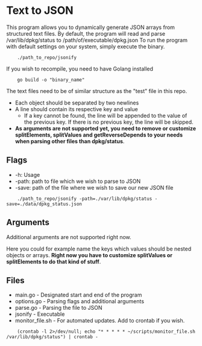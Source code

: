 # Text to JSON

This program allows you to dynamically generate JSON arrays from structured text files.
By default, the program will read and parse /var/lib/dpkg/status to /path/of/executable/dpkg.json
To run the program with default settings on your system, simply execute the binary.
```console
	./path_to_repo/jsonify
```

If you wish to recompile, you need to have Golang installed
```console
	go build -o "binary_name"
```

The text files need to be of similar structure as the "test" file in this repo.
*	Each object should be separated by two newlines
*	A line should contain its respective key and value
	*	If a key cannot be found, the line will be appended to the value of the previous key. If there is no previous key, the line will be skipped.
*	<b>As arguments are not supported yet, you need to remove or customize splitElements, splitValues and getReverseDepends to your needs when parsing other files than dpkg/status</b>.

## Flags
*	-h: Usage
*	-path: path to file which we wish to parse to JSON
*	-save: path of the file where we wish to save our new JSON file
```console
	./path_to_repo/jsonify -path=./var/lib/dpkg/status -save=./data/dpkg_status.json
```

## Arguments
Additional arguments are not supported right now.

Here you could for example name the keys which values should be nested objects or arrays. <b>Right now you have to customize splitValues or splitElements to do that kind of stuff</b>.

## Files
*	main.go			-	Designated start and end of the program
*	options.go		-	Parsing flags and additional arguments
*	parse.go		-	Parsing the file to JSON
*	jsonify			-	Executable
*	monitor_file.sh	-	For automated updates. Add to crontab if you wish.
```console
	(crontab -l 2>/dev/null; echo "* * * * * ~/scripts/monitor_file.sh /var/lib/dpkg/status") | crontab -
```
